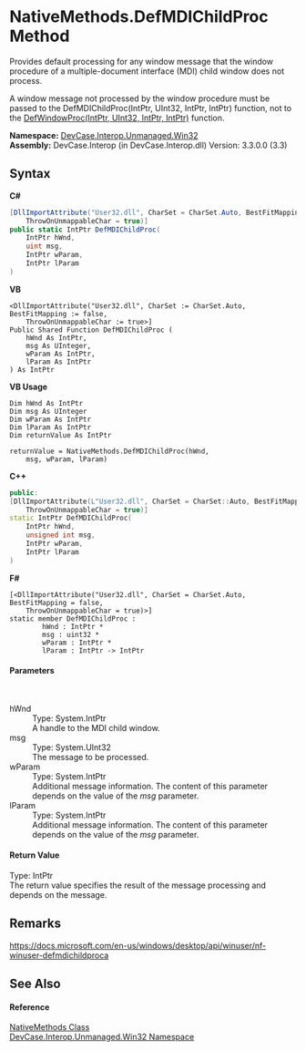# NativeMethods.DefMDIChildProc Method 
 

Provides default processing for any window message that the window procedure of a multiple-document interface (MDI) child window does not process. 

 A window message not processed by the window procedure must be passed to the DefMDIChildProc(IntPtr, UInt32, IntPtr, IntPtr) function, not to the <a href="M_DevCase_Interop_Unmanaged_Win32_NativeMethods_DefWindowProc">DefWindowProc(IntPtr, UInt32, IntPtr, IntPtr)</a> function.

**Namespace:**&nbsp;<a href="N_DevCase_Interop_Unmanaged_Win32">DevCase.Interop.Unmanaged.Win32</a><br />**Assembly:**&nbsp;DevCase.Interop (in DevCase.Interop.dll) Version: 3.3.0.0 (3.3)

## Syntax

**C#**<br />
``` C#
[DllImportAttribute("User32.dll", CharSet = CharSet.Auto, BestFitMapping = false, 
	ThrowOnUnmappableChar = true)]
public static IntPtr DefMDIChildProc(
	IntPtr hWnd,
	uint msg,
	IntPtr wParam,
	IntPtr lParam
)
```

**VB**<br />
``` VB
<DllImportAttribute("User32.dll", CharSet := CharSet.Auto, BestFitMapping := false, 
	ThrowOnUnmappableChar := true>]
Public Shared Function DefMDIChildProc ( 
	hWnd As IntPtr,
	msg As UInteger,
	wParam As IntPtr,
	lParam As IntPtr
) As IntPtr
```

**VB Usage**<br />
``` VB Usage
Dim hWnd As IntPtr
Dim msg As UInteger
Dim wParam As IntPtr
Dim lParam As IntPtr
Dim returnValue As IntPtr

returnValue = NativeMethods.DefMDIChildProc(hWnd, 
	msg, wParam, lParam)
```

**C++**<br />
``` C++
public:
[DllImportAttribute(L"User32.dll", CharSet = CharSet::Auto, BestFitMapping = false, 
	ThrowOnUnmappableChar = true)]
static IntPtr DefMDIChildProc(
	IntPtr hWnd, 
	unsigned int msg, 
	IntPtr wParam, 
	IntPtr lParam
)
```

**F#**<br />
``` F#
[<DllImportAttribute("User32.dll", CharSet = CharSet.Auto, BestFitMapping = false, 
	ThrowOnUnmappableChar = true)>]
static member DefMDIChildProc : 
        hWnd : IntPtr * 
        msg : uint32 * 
        wParam : IntPtr * 
        lParam : IntPtr -> IntPtr 

```


#### Parameters
&nbsp;<dl><dt>hWnd</dt><dd>Type: System.IntPtr<br />A handle to the MDI child window.</dd><dt>msg</dt><dd>Type: System.UInt32<br />The message to be processed.</dd><dt>wParam</dt><dd>Type: System.IntPtr<br />Additional message information. The content of this parameter depends on the value of the *msg* parameter.</dd><dt>lParam</dt><dd>Type: System.IntPtr<br />Additional message information. The content of this parameter depends on the value of the *msg* parameter.</dd></dl>

#### Return Value
Type: IntPtr<br />The return value specifies the result of the message processing and depends on the message.

## Remarks
<a href="https://docs.microsoft.com/en-us/windows/desktop/api/winuser/nf-winuser-defmdichildproca" target="_blank">https://docs.microsoft.com/en-us/windows/desktop/api/winuser/nf-winuser-defmdichildproca</a>

## See Also


#### Reference
<a href="T_DevCase_Interop_Unmanaged_Win32_NativeMethods">NativeMethods Class</a><br /><a href="N_DevCase_Interop_Unmanaged_Win32">DevCase.Interop.Unmanaged.Win32 Namespace</a><br />